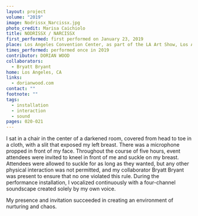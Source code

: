 ```yaml
---
layout: project
volume: "2019"
image: Nodrissx_Narcissx.jpg
photo_credit: Marisa Caichiolo
title: NODRISSX / NARCISSX
first_performed: first performed on January 23, 2019
place: Los Angeles Convention Center, as part of the LA Art Show, Los Angeles, CA
times_performed: performed once in 2019
contributor: DORIAN WOOD
collaborators:
  - Bryatt Bryant
home: Los Angeles, CA
links:
  - dorianwood.com
contact: ""
footnote: ""
tags:
  - installation
  - interaction
  - sound
pages: 020-021
---
```


I sat in a chair in the center of a darkened room, covered from head to toe in a cloth, with a slit that exposed my left breast. There was a microphone propped in front of my face. Throughout the course of five hours, event attendees were invited to kneel in front of me and suckle on my breast. Attendees were allowed to suckle for as long as they wanted, but any other physical interaction was not permitted, and my collaborator Bryatt Bryant was present to ensure that no one violated this rule. During the performance installation, I vocalized continuously with a four-channel soundscape created solely by my own voice.

My presence and invitation succeeded in creating an environment of nurturing and chaos.
